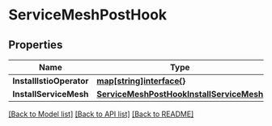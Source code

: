 # ServiceMeshPostHook

## Properties
Name | Type | Description | Notes
------------ | ------------- | ------------- | -------------
**InstallIstioOperator** | [**map[string]interface{}**](.md) |  | [optional] 
**InstallServiceMesh** | [**ServiceMeshPostHookInstallServiceMesh**](ServiceMeshPostHook_InstallServiceMesh.md) |  | [optional] 

[[Back to Model list]](../README.md#documentation-for-models) [[Back to API list]](../README.md#documentation-for-api-endpoints) [[Back to README]](../README.md)


